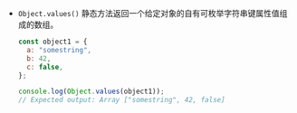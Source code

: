 - `Object.values()` 静态方法返回一个给定对象的自有可枚举字符串键属性值组成的数组。

  ```js
  const object1 = {
    a: "somestring",
    b: 42,
    c: false,
  };

  console.log(Object.values(object1));
  // Expected output: Array ["somestring", 42, false]
  ```
